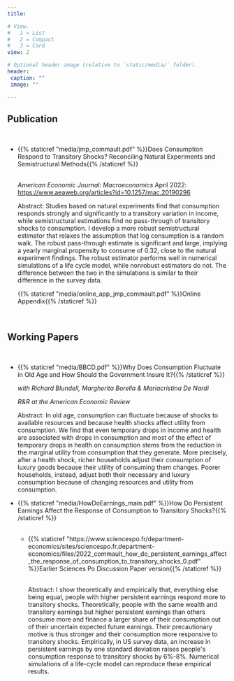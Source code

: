 ```yaml
---
title:

# View.
#   1 = List
#   2 = Compact
#   3 = Card
view: 2

# Optional header image (relative to `static/media/` folder).
header:
 caption: ""
 image: ""

---
```

## Publication
<br>

<ul>
  <li> {{% staticref "media/jmp_commault.pdf" %}}Does Consumption Respond to Transitory Shocks? Reconciling Natural Experiments and Semistructural Methods{{% /staticref %}}</li> 
<br>

_American Economic Journal: Macroeconomics_ April 2022: https://www.aeaweb.org/articles?id=10.1257/mac.20190296
<br>

Abstract: Studies based on natural experiments find that consumption responds strongly and significantly to a transitory variation in income, while semistructural estimations find no pass-through of transitory shocks to consumption. I develop a more robust semistructural estimator that relaxes the assumption that log consumption is a random walk. The robust pass-through estimate is significant and large, implying a yearly marginal propensity to consume of 0.32, close to the natural experiment findings. The robust estimator performs well in numerical simulations of a life cycle model, while nonrobust estimators do not. The difference between the two in the simulations is similar to their difference in the survey data.

{{% staticref "media/online_app_jmp_commault.pdf" %}}Online Appendix{{% /staticref %}}
</ul>
<br>

## Working Papers
<br>

<ul>
<li> {{% staticref "media/BBCD.pdf" %}}Why Does Consumption Fluctuate in Old Age and How Should the Government Insure It?{{% /staticref %}} </li>

_with Richard Blundell, Margherita Borella & Mariacristina De Nardi_

_R&R at the American Economic Review_

Abstract: In old age, consumption can fluctuate because of shocks to available resources and because health shocks affect utility from consumption. We find that even temporary drops in income and health are associated with drops in consumption and most of the effect of temporary drops in health on consumption stems from the reduction in the marginal utility from consumption that they generate. More precisely, after a health shock, richer households adjust their consumption of luxury goods because their utility of consuming them changes. Poorer households, instead, adjust both their necessary and luxury consumption because of changing resources and utility from consumption.
</ul>

<ul>
<li> {{% staticref "media/HowDoEarnings_main.pdf" %}}How Do Persistent Earnings Affect the Response of Consumption to Transitory Shocks?{{% /staticref %}} </li>
<br>

<ul>
<li> {{% staticref "https://www.sciencespo.fr/department-economics/sites/sciencespo.fr.department-economics/files/2022_commault_how_do_persistent_earnings_affect_the_response_of_consumption_to_transitory_shocks_0.pdf" %}}Earlier Sciences Po Discussion Paper version{{% /staticref %}} </li>
<br>

Abstract: I show theoretically and empirically that, everything else being equal, people with higher persistent earnings respond more to transitory shocks. Theoretically, people with the same wealth and transitory earnings but higher persistent earnings than others consume more and finance a larger share of their consumption out of their uncertain expected future earnings. Their precautionary motive is thus stronger and their consumption more responsive to transitory shocks. Empirically, in US survey data, an increase in persistent earnings by one standard deviation raises people's consumption response to transitory shocks by 6\%-8\%. Numerical simulations of a life-cycle model can reproduce these empirical results.
<br>


</ul>